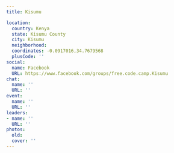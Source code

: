 ```yaml
---
title: Kisumu

location:
  country: Kenya
  state: Kisumu County
  city: Kisumu
  neighborhood: 
  coordinates: -0.0917016,34.7679568
  plusCode: ''
social:
  name: Facebook
  URL: https://www.facebook.com/groups/free.code.camp.Kisumu
chat:
  name: ''
  URL: ''
event:
  name: ''
  URL: ''
leaders:
- name: ''
  URL: ''
photos:
  old: 
  cover: ''
---
```

